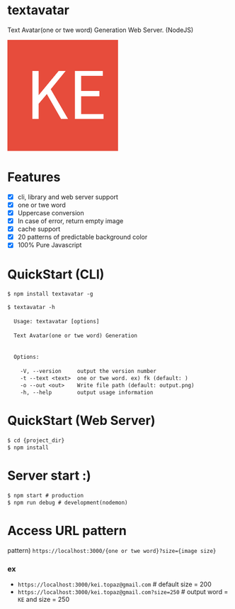 # textavatar

Text Avatar(one or twe word) Generation Web Server. (NodeJS)

![textavatar](art/kei.topaz@gmail.png)

# Features

- [x] cli, library and web server support
- [x] one or twe word
- [x] Uppercase conversion
- [x] In case of error, return empty image
- [x] cache support
- [x] 20 patterns of predictable background color
- [x] 100% Pure Javascript

# QuickStart (CLI)

```
$ npm install textavatar -g 
```

```
$ textavatar -h

  Usage: textavatar [options]

  Text Avatar(one or twe word) Generation


  Options:

    -V, --version     output the version number
    -t --text <text>  one or twe word. ex) fk (default: )
    -o --out <out>    Write file path (default: output.png)
    -h, --help        output usage information
```

# QuickStart (Web Server)

```
$ cd {project_dir}
$ npm install
```

# Server start :)

```
$ npm start # production
$ npm run debug # development(nodemon)
```

# Access URL pattern

pattern) `https://localhost:3000/{one or twe word}?size={image size}`

### ex
- `https://localhost:3000/kei.topaz@gmail.com` # default size = 200
- `https://localhost:3000/kei.topaz@gmail.com?size=250` # output word = `KE` and size = 250